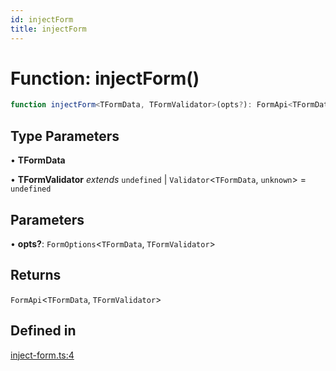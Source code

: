 ```yaml
---
id: injectForm
title: injectForm
---
```


# Function: injectForm()

```ts
function injectForm<TFormData, TFormValidator>(opts?): FormApi<TFormData, TFormValidator>
```

## Type Parameters

• **TFormData**

• **TFormValidator** *extends* `undefined` \| `Validator`\<`TFormData`, `unknown`\> = `undefined`

## Parameters

• **opts?**: `FormOptions`\<`TFormData`, `TFormValidator`\>

## Returns

`FormApi`\<`TFormData`, `TFormValidator`\>

## Defined in

[inject-form.ts:4](https://github.com/TanStack/form/blob/096bbc41b8af89898a5cd7700fd416a5eaa03028/packages/angular-form/src/inject-form.ts#L4)

